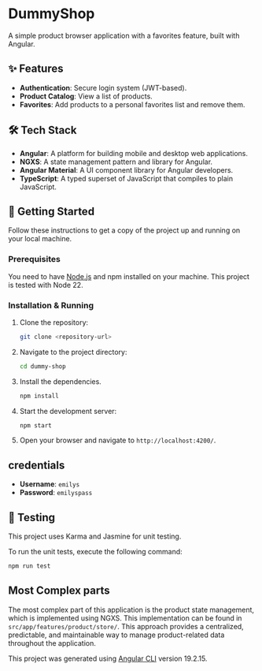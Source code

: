 # DummyShop

A simple product browser application with a favorites feature, built with Angular.

## ✨ Features

-   **Authentication**: Secure login system (JWT-based).
-   **Product Catalog**: View a list of products.
-   **Favorites**: Add products to a personal favorites list and remove them.

## 🛠️ Tech Stack

-   **Angular**: A platform for building mobile and desktop web applications.
-   **NGXS**: A state management pattern and library for Angular.
-   **Angular Material**: A UI component library for Angular developers.
-   **TypeScript**: A typed superset of JavaScript that compiles to plain JavaScript.

## 🚀 Getting Started

Follow these instructions to get a copy of the project up and running on your local machine.

### Prerequisites

You need to have [Node.js](https://nodejs.org/) and npm installed on your machine. This project is tested with Node 22.

### Installation & Running

1.  Clone the repository:
    ```bash
    git clone <repository-url>
    ```
2.  Navigate to the project directory:
    ```bash
    cd dummy-shop
    ```
3.  Install the dependencies.
    ```bash
    npm install
    ```
4.  Start the development server:
    ```bash
    npm start
    ```
5.  Open your browser and navigate to `http://localhost:4200/`.

## credentials
- **Username**: `emilys`
- **Password**: `emilyspass`
## 🧪 Testing

This project uses Karma and Jasmine for unit testing.

To run the unit tests, execute the following command:

```bash
npm run test
```
## Most Complex parts
The most complex part of this application is the product state management, which is implemented using NGXS. This implementation can be found in `src/app/features/product/store/`.
This approach provides a centralized, predictable, and maintainable way to manage product-related data throughout the application.

This project was generated using [Angular CLI](https://github.com/angular/angular-cli) version 19.2.15.